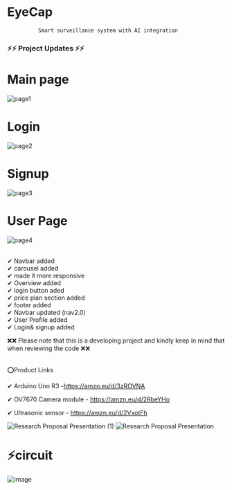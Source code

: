 # EyeCap
              Smart surveillance system with AI integration
     
     
<h3>⚡⚡ Project Updates ⚡⚡</h3>
<h1>Main page</h1>

![page1](https://user-images.githubusercontent.com/56949215/236692802-097b6d89-3e6d-458f-a973-cda92fd9c384.png)

<h1>Login</h1>

![page2](https://user-images.githubusercontent.com/56949215/236692803-19baf849-747d-4058-be0f-fcf8d99ae27b.png)

<h1>Signup</h1>

![page3](https://user-images.githubusercontent.com/56949215/236692805-6c1d1425-3a45-4e3c-af93-878dbd59cfa7.png)

<h1>User Page</h1>

![page4](https://user-images.githubusercontent.com/56949215/236692807-a87c81d9-d724-4ea7-bc8a-d580fbda660e.png)


<br>
✔ Navbar added<br>
✔ carousel added<br>
✔ made it more responsive<br>
✔ Overview added<br>
✔ login button aded<br>
✔ price plan section added<br>
✔ footer added<br>
✔ Navbar updated (nav2.0) <br>
✔ User Profile added<br>
✔ Login& signup added<br>
               
❌❌ Please note that this is a developing project and kindly keep in mind that when reviewing the code ❌❌


<br>
⭕Product Links <br>

✔ Arduino Uno R3 -https://amzn.eu/d/3zROVNA


✔ OV7670 Camera module - https://amzn.eu/d/2RbeYHo


✔ Ultrasonic sensor - https://amzn.eu/d/2VxotFh

![Research Proposal Presentation (1)](https://user-images.githubusercontent.com/56949215/235351470-5fe7305c-6cd2-49e2-9cfd-166a2a466d98.png)
![Research Proposal Presentation](https://user-images.githubusercontent.com/56949215/235351471-3ad8a2dc-4757-4fe1-93b4-3f1bbe52aa74.png)

<h1>⚡circuit</h1>

![image](https://user-images.githubusercontent.com/56949215/235351589-c7338431-5855-4a57-bf5a-90b4a7f11565.png)

